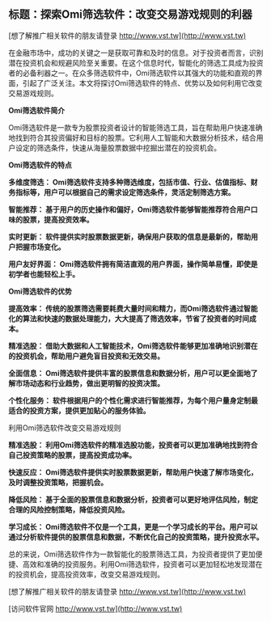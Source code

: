 ## **标题：探索Omi筛选软件：改变交易游戏规则的利器**

[想了解推广相关软件的朋友请登录 http://www.vst.tw](http://www.vst.tw)

在金融市场中，成功的关键之一是获取可靠和及时的信息。对于投资者而言，识别潜在投资机会和规避风险至关重要。在这个信息时代，智能化的筛选工具成为投资者的必备利器之一。在众多筛选软件中，Omi筛选软件以其强大的功能和直观的界面，引起了广泛关注。本文将探讨Omi筛选软件的特点、优势以及如何利用它改变交易游戏规则。

**Omi筛选软件简介**

Omi筛选软件是一款专为股票投资者设计的智能筛选工具，旨在帮助用户快速准确地找到符合其投资偏好和目标的股票。它利用人工智能和大数据分析技术，结合用户设定的筛选条件，快速从海量股票数据中挖掘出潜在的投资机会。

**Omi筛选软件的特点**

**多维度筛选： Omi筛选软件支持多种筛选维度，包括市值、行业、估值指标、财务指标等，用户可以根据自己的需求设定筛选条件，灵活定制筛选方案。**

**智能推荐： 基于用户的历史操作和偏好，Omi筛选软件能够智能推荐符合用户口味的股票，提高投资效率。**

**实时更新： 软件提供实时股票数据更新，确保用户获取的信息是最新的，帮助用户把握市场变化。**

**用户友好界面： Omi筛选软件拥有简洁直观的用户界面，操作简单易懂，即使是初学者也能轻松上手。**

**Omi筛选软件的优势**

**提高效率： 传统的股票筛选需要耗费大量时间和精力，而Omi筛选软件通过智能化的算法和快速的数据处理能力，大大提高了筛选效率，节省了投资者的时间成本。**

**精准选股： 借助大数据和人工智能技术，Omi筛选软件能够更加准确地识别潜在的投资机会，帮助用户避免盲目投资和无效交易。**

**全面信息： Omi筛选软件提供丰富的股票信息和数据分析，用户可以更全面地了解市场动态和行业趋势，做出更明智的投资决策。**

**个性化服务： 软件根据用户的个性化需求进行智能推荐，为每个用户量身定制最适合的投资方案，提供更加贴心的服务体验。**

利用Omi筛选软件改变交易游戏规则

**精准选股： 利用Omi筛选软件的精准选股功能，投资者可以更加准确地找到符合自己投资策略的股票，提高投资成功率。**

**快速反应： Omi筛选软件提供实时股票数据更新，帮助用户快速了解市场变化，及时调整投资策略，把握机会。**

**降低风险： 基于全面的股票信息和数据分析，投资者可以更好地评估风险，制定合理的风险控制策略，降低投资风险。**

**学习成长： Omi筛选软件不仅是一个工具，更是一个学习成长的平台。用户可以通过分析软件提供的股票信息和数据，不断优化自己的投资策略，提升投资水平。**

总的来说，Omi筛选软件作为一款智能化的股票筛选工具，为投资者提供了更加便捷、高效和准确的投资服务。利用Omi筛选软件，投资者可以更加轻松地发现潜在的投资机会，提高投资效率，改变交易游戏规则。

[想了解推广相关软件的朋友请登录 http://www.vst.tw](http://www.vst.tw)


[访问软件官网 http://www.vst.tw](http://www.vst.tw)
